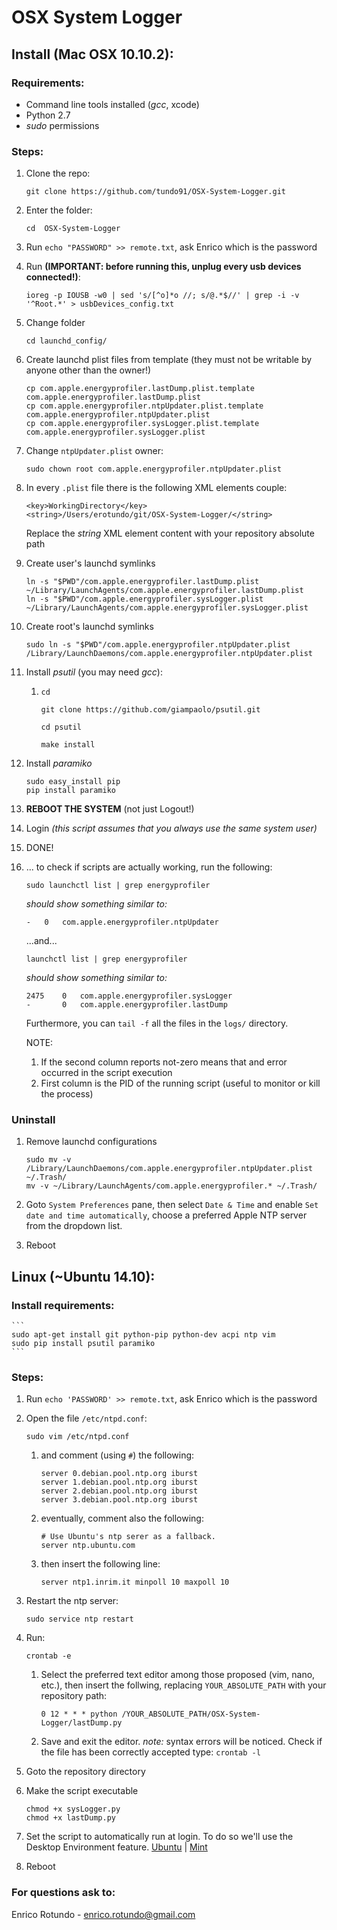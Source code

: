 # OSX System Logger


## Install (Mac OSX 10.10.2):

### Requirements:

* Command line tools installed (*gcc*, xcode)
* Python 2.7 
* *sudo* permissions

### Steps:

1. Clone the repo:

	```
	git clone https://github.com/tundo91/OSX-System-Logger.git
	```
	
1. Enter the folder:

	```
	cd	OSX-System-Logger
	```

1. Run ```echo "PASSWORD" >> remote.txt```, ask Enrico which is the password

1. Run **(IMPORTANT: before running this, unplug every usb devices connected!)**:

	```
	ioreg -p IOUSB -w0 | sed 's/[^o]*o //; s/@.*$//' | grep -i -v '^Root.*' > usbDevices_config.txt
	```

1. Change folder

	```
	cd launchd_config/
	```
	
1. Create launchd plist files from template (they must not be writable by anyone other than the owner!)
	
	```
	cp com.apple.energyprofiler.lastDump.plist.template com.apple.energyprofiler.lastDump.plist
	cp com.apple.energyprofiler.ntpUpdater.plist.template com.apple.energyprofiler.ntpUpdater.plist
	cp com.apple.energyprofiler.sysLogger.plist.template com.apple.energyprofiler.sysLogger.plist
	```

1. Change ```ntpUpdater.plist``` owner: 

	```
	sudo chown root com.apple.energyprofiler.ntpUpdater.plist
	```
		
1. In every ```.plist``` file there is the following XML elements couple:

	```
	<key>WorkingDirectory</key>
    <string>/Users/erotundo/git/OSX-System-Logger/</string>
    ```

	Replace the *string* XML element content with your repository absolute path 

1. Create user's launchd symlinks
	
	```
	ln -s "$PWD"/com.apple.energyprofiler.lastDump.plist ~/Library/LaunchAgents/com.apple.energyprofiler.lastDump.plist
	ln -s "$PWD"/com.apple.energyprofiler.sysLogger.plist ~/Library/LaunchAgents/com.apple.energyprofiler.sysLogger.plist
	```

1. Create root's launchd symlinks

	```
	sudo ln -s "$PWD"/com.apple.energyprofiler.ntpUpdater.plist /Library/LaunchDaemons/com.apple.energyprofiler.ntpUpdater.plist
	```
1. Install *psutil* (you may need *gcc*):
	
	1. 
		```
		cd
		
		git clone https://github.com/giampaolo/psutil.git
		
		cd psutil

		make install
		```
1. Install *paramiko*

	```
	sudo easy_install pip
	pip install paramiko
	```

1. **REBOOT THE SYSTEM** (not just Logout!)

1. Login *(this script assumes that you always use the same system user)*

1. DONE!

1. ... to check if scripts are actually working, run the following:
	
	```
	sudo launchctl list | grep energyprofiler
	```

	*should show something similar to:*

	```
	-	0	com.apple.energyprofiler.ntpUpdater
	```

	...and...

	```
	launchctl list | grep energyprofiler
	```

	*should show something similar to:*

	```
	2475	0	com.apple.energyprofiler.sysLogger
	-		0	com.apple.energyprofiler.lastDump
	```

	Furthermore, you can ```tail -f``` all the files in the ```logs/``` directory.
	

	NOTE: 

	1. If the second column reports not-zero means that and error occurred in the script execution
	1. First column is the PID of the running script (useful to monitor or kill the process)
	
	
### Uninstall

1. Remove launchd configurations

	```
	sudo mv -v /Library/LaunchDaemons/com.apple.energyprofiler.ntpUpdater.plist ~/.Trash/
	mv -v ~/Library/LaunchAgents/com.apple.energyprofiler.* ~/.Trash/
	```

1. Goto ```System Preferences``` pane, then select ```Date & Time``` and enable ```Set date and time automatically```, choose a preferred Apple NTP server from the dropdown list.

1. Reboot



## Linux (~Ubuntu 14.10):

### Install requirements:

	```
	sudo apt-get install git python-pip python-dev acpi ntp vim
	sudo pip install psutil paramiko
	```

### Steps:

1. Run ```echo 'PASSWORD' >> remote.txt```, ask Enrico which is the password


1. Open the file ```/etc/ntpd.conf```:

	```
	sudo vim /etc/ntpd.conf
	```

	1.	and comment (using ```#```) the following:

		```
		server 0.debian.pool.ntp.org iburst
		server 1.debian.pool.ntp.org iburst
		server 2.debian.pool.ntp.org iburst
		server 3.debian.pool.ntp.org iburst
		```

	1.	eventually, comment also the following:

		```
		# Use Ubuntu's ntp serer as a fallback.
		server ntp.ubuntu.com
		```

	1.	then insert the following line:

		```
		server ntp1.inrim.it minpoll 10 maxpoll 10
		```

1. Restart the ntp server:

	```
	sudo service ntp restart
	``` 

1. Run:

	```
	crontab -e
	```

	1. Select the preferred text editor among those proposed (vim, nano, etc.), then insert the follwing, replacing ```YOUR_ABSOLUTE_PATH``` with your repository path:

		```
		0 12 * * * python /YOUR_ABSOLUTE_PATH/OSX-System-Logger/lastDump.py
		```

	1. Save and exit the editor. *note:* syntax errors will be noticed. Check if the file has been correctly accepted type: ```crontab -l```

1. Goto the repository directory

1. Make the script executable

	```
	chmod +x sysLogger.py
	chmod +x lastDump.py
	```

1. Set the script to automatically run at login. To do so we'll use the Desktop Environment feature. [Ubuntu](http://askubuntu.com/questions/48321/how-do-i-start-applications-automatically-on-login) | [Mint](http://askubuntu.com/questions/209684/where-can-i-find-the-startup-application-list-in-a-cinnamon-desktop)


1. Reboot


### For questions ask to:
Enrico Rotundo - <enrico.rotundo@gmail.com>